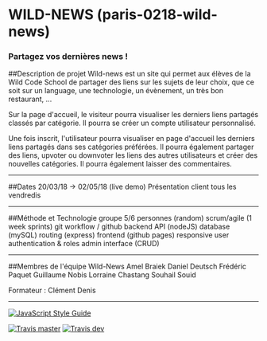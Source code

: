 # WILD-NEWS (paris-0218-wild-news)

### Partagez vos dernières news !

##Description de projet
Wild-news est un site qui permet aux élèves de la Wild Code School de partager des liens sur les sujets de leur choix, que ce soit sur un language, une technologie, un évènement, un très bon restaurant, ...

Sur la page d'accueil, le visiteur pourra visualiser les derniers liens partagés classés par catégorie.
Il pourra se créer un compte utilisateur personnalisé.

Une fois inscrit, l'utilisateur pourra visualiser en page d'accueil les derniers liens partagés dans ses catégories préférées. Il pourra également partager des liens, upvoter ou downvoter les liens des autres utilisateurs et créer des nouvelles catégories. Il pourra également laisser des commentaires.

---

##Dates
20/03/18 -> 02/05/18 (live demo)
Présentation client tous les vendredis

---

##Méthode et Technologie
groupe 5/6 personnes (random)
scrum/agile (1 week sprints)
git workflow / github
backend API (nodeJS)
database (mySQL)
routing (express)
frontend (github pages)
responsive
user authentication & roles
admin interface (CRUD)

---

##Membres de l'équipe Wild-News
Amel Braiek 
Daniel Deutsch
Frédéric Paquet
Guillaume Nobis
Lorraine Chastang
Souhail Souid

Formateur : Clément Denis

---

[![JavaScript Style Guide](https://img.shields.io/badge/code_style-standard-brightgreen.svg)](https://standardjs.com)

[![Travis master](https://img.shields.io/travis/WildCodeSchool/paris-0218-wild-news.svg)](https://travis-ci.org/WildCodeSchool/paris-0218-wild-news)
[![Travis dev](https://img.shields.io/travis/WildCodeSchool/paris-0218-wild-news/dev.svg)](https://travis-ci.org/WildCodeSchool/paris-0218-wild-news/branches)

